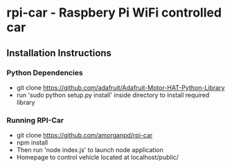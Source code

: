 # rpi-car - Raspbery Pi WiFi controlled car

## Installation Instructions

### Python Dependencies

* git clone https://github.com/adafruit/Adafruit-Motor-HAT-Python-Library
* run 'sudo python setup.py install' inside directory to install required library

### Running RPI-Car

* git clone https://github.com/amorganpd/rpi-car
* npm install 
* Then run 'node index.js' to launch node application
* Homepage to control vehicle located at localhost/public/
